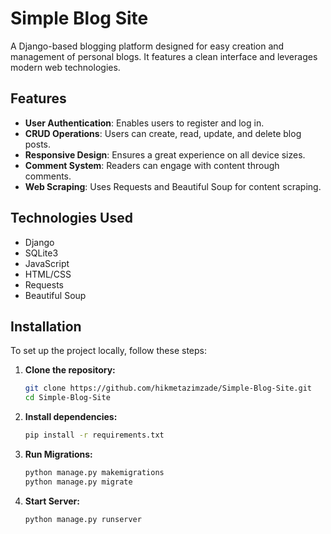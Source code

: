 # Simple Blog Site

A Django-based blogging platform designed for easy creation and management of personal blogs. It features a clean interface and leverages modern web technologies.

## Features

- **User Authentication**: Enables users to register and log in.
- **CRUD Operations**: Users can create, read, update, and delete blog posts.
- **Responsive Design**: Ensures a great experience on all device sizes.
- **Comment System**: Readers can engage with content through comments.
- **Web Scraping**: Uses Requests and Beautiful Soup for content scraping.

## Technologies Used

- Django
- SQLite3
- JavaScript
- HTML/CSS
- Requests
- Beautiful Soup

## Installation

To set up the project locally, follow these steps:

1. **Clone the repository:**
   ```bash
   git clone https://github.com/hikmetazimzade/Simple-Blog-Site.git
   cd Simple-Blog-Site

2. **Install dependencies:**
   ```bash
   pip install -r requirements.txt

3. **Run Migrations:**
   ```bash
   python manage.py makemigrations
   python manage.py migrate

4. **Start Server:**
   ```bash
   python manage.py runserver

